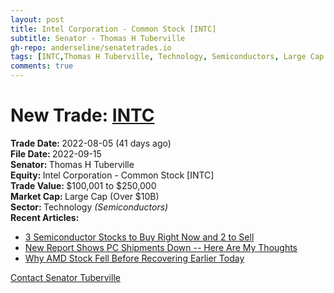 ```yaml
---
layout: post
title: Intel Corporation - Common Stock [INTC]
subtitle: Senator - Thomas H Tuberville
gh-repo: anderseline/senatetrades.io
tags: [INTC,Thomas H Tuberville, Technology, Semiconductors, Large Cap (Over $10B)]
comments: true
---
```


# New Trade: [INTC](https://finance.yahoo.com/quote/INTC/) #
<b>Trade Date: </b>2022-08-05 (41 days ago)<br>
<b>File Date: </b>2022-09-15<br>
<b>Senator: </b>Thomas H Tuberville<br>
<b>Equity: </b>Intel Corporation - Common Stock [INTC]<br>
<b>Trade Value: </b>$100,001 to $250,000<br>
<b>Market Cap: </b>Large Cap (Over $10B)<br>
<b>Sector: </b>Technology <i>(Semiconductors)</i><br>
<b>Recent Articles:</b>
- [3 Semiconductor Stocks to Buy Right Now and 2 to Sell](https://stocknews.com/news/nvda-avgo-qcom-amd-rmbs-3-semiconductor-stocks-to-buy-right-now-and-2-to/)
- [New Report Shows PC Shipments Down -- Here Are My Thoughts](https://www.fool.com/investing/2022/10/12/new-report-shows-pc-shipments-down-here-are-my-tho/)
- [Why AMD Stock Fell Before Recovering Earlier Today](https://www.fool.com/investing/2022/10/05/why-advanced-micro-devices-stock-was-falling-today/)

[Contact Senator Tuberville](https://www.tuberville.senate.gov/contact)